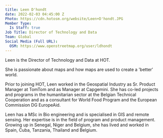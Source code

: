 ```yaml
---
title: Leen D'hondt
date: 2022-02-03 04:45:00 Z
Photo: https://cdn.hotosm.org/website/Leen+D'hondt.JPG
Member Type:
  Is Staff: true
Job Title: Director of Technology and Data
Team: Global
Social Media (Full URL):
  OSM: https://www.openstreetmap.org/user/ldhondt
---
```


Leen is the Director of Technology and Data at HOT.

She is passionate about maps and how maps are used to create a 'better' world.     

Prior to joining HOT, Leen worked in the Geospatial Industry as Sr. Product Manager at TomTom and as Manager at Capgemini. She has co-led projects and programs in the humanitarian sector at the Belgian Technical Cooperation and as a consultant for World Food Program and the European Commission DG EuropeAid.
 
Leen has a MSc in Bio engineering and is specialised in GIS and remote sensing. Her expertise is in the field of program and product management. Growing up in Senegal, Niger and Belgium, she has lived and worked in Spain, Cuba, Tanzania, Thailand and Belgium.